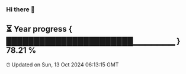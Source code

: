 ### Hi there 👋
⏳ Year progress { ███████████████████████▁▁▁▁▁▁▁ } 78.21 %
---
⏰ Updated on Sun, 13 Oct 2024 06:13:15 GMT

